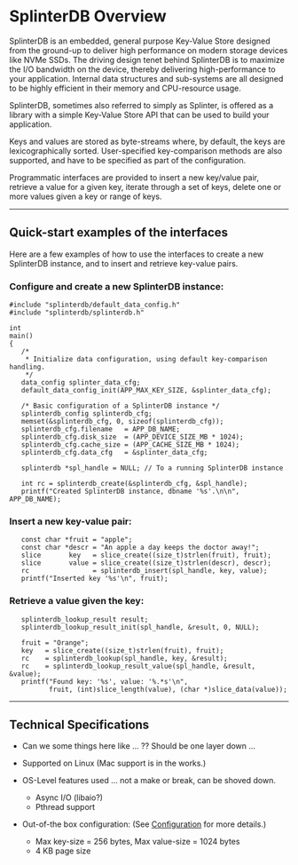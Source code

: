 # SplinterDB Overview

SplinterDB is an embedded, general purpose Key-Value Store designed from
the ground-up to deliver high performance on modern storage devices like NVMe
SSDs. The driving design tenet behind SplinterDB is to maximize the I/O bandwidth
on the device, thereby delivering high-performance to your application.
Internal data structures and sub-systems are all designed to be highly efficient
in their memory and CPU-resource usage.

SplinterDB, sometimes also referred to simply as Splinter, is offered as a library
with a simple Key-Value Store API that can be used to build your application.

Keys and values are stored as byte-streams where, by default, the keys are
lexicographically sorted.  User-specified key-comparison methods are also
supported, and have to be specified as part of the configuration.

Programmatic interfaces are provided to insert a new key/value pair, retrieve
a value for a given key, iterate through a set of keys, delete one or more
values given a key or range of keys.

----

## Quick-start examples of the interfaces

Here are a few examples of how to use the interfaces to create a new SplinterDB
instance, and to insert and retrieve key-value pairs.

### Configure and create a new SplinterDB instance:


```
#include "splinterdb/default_data_config.h"
#include "splinterdb/splinterdb.h"

int
main()
{
   /*
    * Initialize data configuration, using default key-comparison handling.
    */
   data_config splinter_data_cfg;
   default_data_config_init(APP_MAX_KEY_SIZE, &splinter_data_cfg);

   /* Basic configuration of a SplinterDB instance */
   splinterdb_config splinterdb_cfg;
   memset(&splinterdb_cfg, 0, sizeof(splinterdb_cfg));
   splinterdb_cfg.filename   = APP_DB_NAME;
   splinterdb_cfg.disk_size  = (APP_DEVICE_SIZE_MB * 1024);
   splinterdb_cfg.cache_size = (APP_CACHE_SIZE_MB * 1024);
   splinterdb_cfg.data_cfg   = &splinter_data_cfg;

   splinterdb *spl_handle = NULL; // To a running SplinterDB instance

   int rc = splinterdb_create(&splinterdb_cfg, &spl_handle);
   printf("Created SplinterDB instance, dbname '%s'.\n\n", APP_DB_NAME);
```

### Insert a new key-value pair:

```
   const char *fruit = "apple";
   const char *descr = "An apple a day keeps the doctor away!";
   slice       key   = slice_create((size_t)strlen(fruit), fruit);
   slice       value = slice_create((size_t)strlen(descr), descr);
   rc                = splinterdb_insert(spl_handle, key, value);
   printf("Inserted key '%s'\n", fruit);
```

### Retrieve a value given the key:

```
   splinterdb_lookup_result result;
   splinterdb_lookup_result_init(spl_handle, &result, 0, NULL);

   fruit = "Orange";
   key   = slice_create((size_t)strlen(fruit), fruit);
   rc    = splinterdb_lookup(spl_handle, key, &result);
   rc    = splinterdb_lookup_result_value(spl_handle, &result, &value);
   printf("Found key: '%s', value: '%.*s'\n",
          fruit, (int)slice_length(value), (char *)slice_data(value));
```

----

## Technical Specifications

* Can we some things here like ... ?? Should be one layer down ...
* Supported on Linux (Mac support is in the works.)
* OS-Level features used ... not a make or break, can be shoved down.
    * Async I/O (libaio?)
    * Pthread support

* Out-of-the box configuration: (See [Configuration](./configuration.md) for more details.)
    * Max key-size = 256 bytes, Max value-size = 1024 bytes
    * 4 KB page size

